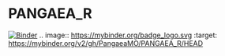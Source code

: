 # PANGAEA_R
[![Binder](https://mybinder.org/badge_logo.svg)](https://mybinder.org/v2/gh/PangaeaMO/PANGAEA_R/HEAD)
.. image:: https://mybinder.org/badge_logo.svg
 :target: https://mybinder.org/v2/gh/PangaeaMO/PANGAEA_R/HEAD
